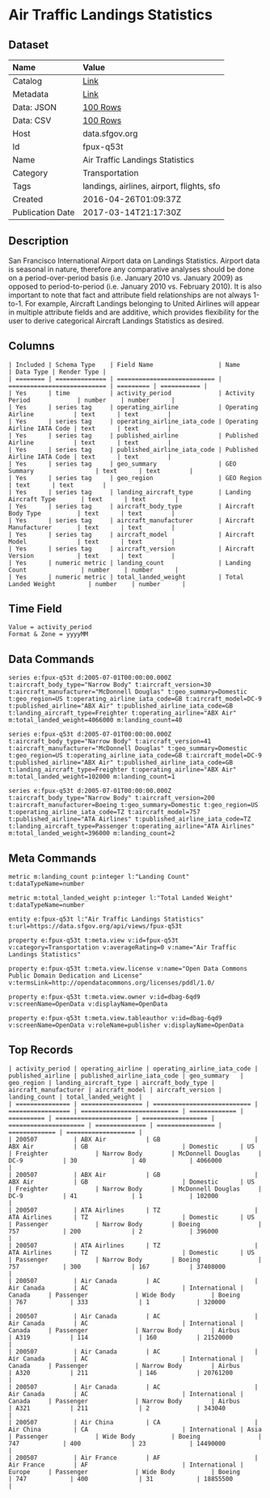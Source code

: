 # Air Traffic Landings Statistics

## Dataset

| Name | Value |
| :--- | :---- |
| Catalog | [Link](https://catalog.data.gov/dataset/air-traffic-landings-statistics) |
| Metadata | [Link](https://data.sfgov.org/api/views/fpux-q53t) |
| Data: JSON | [100 Rows](https://data.sfgov.org/api/views/fpux-q53t/rows.json?max_rows=100) |
| Data: CSV | [100 Rows](https://data.sfgov.org/api/views/fpux-q53t/rows.csv?max_rows=100) |
| Host | data.sfgov.org |
| Id | fpux-q53t |
| Name | Air Traffic Landings Statistics |
| Category | Transportation |
| Tags | landings, airlines, airport, flights, sfo |
| Created | 2016-04-26T01:09:37Z |
| Publication Date | 2017-03-14T21:17:30Z |

## Description

San Francisco International Airport data on Landings Statistics. Airport data is seasonal in nature, therefore any comparative analyses should be done on a period-over-period basis (i.e. January 2010 vs. January 2009) as opposed to period-to-period (i.e. January 2010 vs. February 2010). It is also important to note that fact and attribute field relationships are not always 1-to-1. For example, Aircraft Landings belonging to United Airlines will appear in multiple attribute fields and are additive, which provides flexibility for the user to derive categorical Aircraft Landings Statistics as desired.

## Columns

```ls
| Included | Schema Type    | Field Name                  | Name                        | Data Type | Render Type |
| ======== | ============== | =========================== | =========================== | ========= | =========== |
| Yes      | time           | activity_period             | Activity Period             | number    | number      |
| Yes      | series tag     | operating_airline           | Operating Airline           | text      | text        |
| Yes      | series tag     | operating_airline_iata_code | Operating Airline IATA Code | text      | text        |
| Yes      | series tag     | published_airline           | Published Airline           | text      | text        |
| Yes      | series tag     | published_airline_iata_code | Published Airline IATA Code | text      | text        |
| Yes      | series tag     | geo_summary                 | GEO Summary                 | text      | text        |
| Yes      | series tag     | geo_region                  | GEO Region                  | text      | text        |
| Yes      | series tag     | landing_aircraft_type       | Landing Aircraft Type       | text      | text        |
| Yes      | series tag     | aircraft_body_type          | Aircraft Body Type          | text      | text        |
| Yes      | series tag     | aircraft_manufacturer       | Aircraft Manufacturer       | text      | text        |
| Yes      | series tag     | aircraft_model              | Aircraft Model              | text      | text        |
| Yes      | series tag     | aircraft_version            | Aircraft Version            | text      | text        |
| Yes      | numeric metric | landing_count               | Landing Count               | number    | number      |
| Yes      | numeric metric | total_landed_weight         | Total Landed Weight         | number    | number      |
```

## Time Field

```ls
Value = activity_period
Format & Zone = yyyyMM
```

## Data Commands

```ls
series e:fpux-q53t d:2005-07-01T00:00:00.000Z t:aircraft_body_type="Narrow Body" t:aircraft_version=30 t:aircraft_manufacturer="McDonnell Douglas" t:geo_summary=Domestic t:geo_region=US t:operating_airline_iata_code=GB t:aircraft_model=DC-9 t:published_airline="ABX Air" t:published_airline_iata_code=GB t:landing_aircraft_type=Freighter t:operating_airline="ABX Air" m:total_landed_weight=4066000 m:landing_count=40

series e:fpux-q53t d:2005-07-01T00:00:00.000Z t:aircraft_body_type="Narrow Body" t:aircraft_version=41 t:aircraft_manufacturer="McDonnell Douglas" t:geo_summary=Domestic t:geo_region=US t:operating_airline_iata_code=GB t:aircraft_model=DC-9 t:published_airline="ABX Air" t:published_airline_iata_code=GB t:landing_aircraft_type=Freighter t:operating_airline="ABX Air" m:total_landed_weight=102000 m:landing_count=1

series e:fpux-q53t d:2005-07-01T00:00:00.000Z t:aircraft_body_type="Narrow Body" t:aircraft_version=200 t:aircraft_manufacturer=Boeing t:geo_summary=Domestic t:geo_region=US t:operating_airline_iata_code=TZ t:aircraft_model=757 t:published_airline="ATA Airlines" t:published_airline_iata_code=TZ t:landing_aircraft_type=Passenger t:operating_airline="ATA Airlines" m:total_landed_weight=396000 m:landing_count=2
```

## Meta Commands

```ls
metric m:landing_count p:integer l:"Landing Count" t:dataTypeName=number

metric m:total_landed_weight p:integer l:"Total Landed Weight" t:dataTypeName=number

entity e:fpux-q53t l:"Air Traffic Landings Statistics" t:url=https://data.sfgov.org/api/views/fpux-q53t

property e:fpux-q53t t:meta.view v:id=fpux-q53t v:category=Transportation v:averageRating=0 v:name="Air Traffic Landings Statistics"

property e:fpux-q53t t:meta.view.license v:name="Open Data Commons Public Domain Dedication and License" v:termsLink=http://opendatacommons.org/licenses/pddl/1.0/

property e:fpux-q53t t:meta.view.owner v:id=dbag-6qd9 v:screenName=OpenData v:displayName=OpenData

property e:fpux-q53t t:meta.view.tableauthor v:id=dbag-6qd9 v:screenName=OpenData v:roleName=publisher v:displayName=OpenData
```

## Top Records

```ls
| activity_period | operating_airline | operating_airline_iata_code | published_airline | published_airline_iata_code | geo_summary   | geo_region | landing_aircraft_type | aircraft_body_type | aircraft_manufacturer | aircraft_model | aircraft_version | landing_count | total_landed_weight | 
| =============== | ================= | =========================== | ================= | =========================== | ============= | ========== | ===================== | ================== | ===================== | ============== | ================ | ============= | =================== | 
| 200507          | ABX Air           | GB                          | ABX Air           | GB                          | Domestic      | US         | Freighter             | Narrow Body        | McDonnell Douglas     | DC-9           | 30               | 40            | 4066000             | 
| 200507          | ABX Air           | GB                          | ABX Air           | GB                          | Domestic      | US         | Freighter             | Narrow Body        | McDonnell Douglas     | DC-9           | 41               | 1             | 102000              | 
| 200507          | ATA Airlines      | TZ                          | ATA Airlines      | TZ                          | Domestic      | US         | Passenger             | Narrow Body        | Boeing                | 757            | 200              | 2             | 396000              | 
| 200507          | ATA Airlines      | TZ                          | ATA Airlines      | TZ                          | Domestic      | US         | Passenger             | Narrow Body        | Boeing                | 757            | 300              | 167           | 37408000            | 
| 200507          | Air Canada        | AC                          | Air Canada        | AC                          | International | Canada     | Passenger             | Wide Body          | Boeing                | 767            | 333              | 1             | 320000              | 
| 200507          | Air Canada        | AC                          | Air Canada        | AC                          | International | Canada     | Passenger             | Narrow Body        | Airbus                | A319           | 114              | 160           | 21520000            | 
| 200507          | Air Canada        | AC                          | Air Canada        | AC                          | International | Canada     | Passenger             | Narrow Body        | Airbus                | A320           | 211              | 146           | 20761200            | 
| 200507          | Air Canada        | AC                          | Air Canada        | AC                          | International | Canada     | Passenger             | Narrow Body        | Airbus                | A321           | 211              | 2             | 343040              | 
| 200507          | Air China         | CA                          | Air China         | CA                          | International | Asia       | Passenger             | Wide Body          | Boeing                | 747            | 400              | 23            | 14490000            | 
| 200507          | Air France        | AF                          | Air France        | AF                          | International | Europe     | Passenger             | Wide Body          | Boeing                | 747            | 400              | 31            | 18855500            | 
```